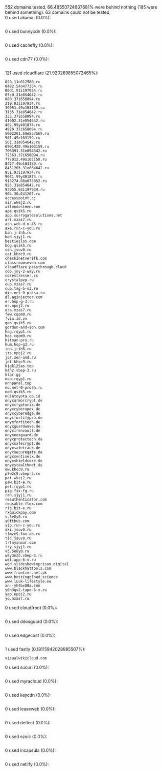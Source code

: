 552 domains tested. 66.48550724637681% were behind nothing (185 were behind something). 63 domains could not be tested.<br>
0 used akamai (0.0%):
```

```

0 used bunnycdn (0.0%):
```

```

0 used cachefly (0.0%):
```

```

0 used cdn77 (0.0%):
```

```

121 used cloudflare (21.920289855072465%):
```
028.11u812580.ru
0482.54o477354.ru
06d1.93i197934.ru
07c9.31e854642.ru
080.37i658094.ru
219.93i197934.ru
30951.49o103159.ru
3135.31e854642.ru
333.37i658094.ru
41002.31e854642.ru
482.99y401874.ru
4920.37i658094.ru
5002201.60e533569.ru
501.49o103159.ru
581.31e854642.ru
6901420.49o103159.ru
706391.31e854642.ru
72563.37i658094.ru
777012.49o103159.ru
8427.49o103159.ru
8451203.31e854642.ru
851.93i197934.ru
9031.99y401874.ru
918274.08u073852.ru
925.31e854642.ru
93055.93i197934.ru
964.30u241207.ru
accesspoint.cc
air.wkej2.ru
allendostmen.com
ape.qvik5.ru
app.surrogatesolutions.net
art.mzas7.ru
ash.web-d-n-45.ru
axe.run-c-you.ru
ban.jrih5.ru
bed.sjyj1.ru
bestieslos.com
bog.qvik5.ru
can.jsuv0.ru
cat.khoc9.ru
checkinetverifk.com
classroomseven.com
cloudflare.passthrough.cloud
cop.joy-2-way.ru
corestresser.cc
crystalpvp.ru
cup.mzas7.ru
cup.tag-b-s3.ru
dip.net-0-prosa.ru
dl.aginjector.com
er.hop-g-3.ru
er.npoj2.ru
era.mzas7.ru
few.cqom9.ru
fvia.id.vn
gab.qvik5.ru
gordon-and-son.com
hag.rqyp1.ru
has.cqom9.ru
hitman-pro.ru
hum.hop-g3.ru
inn.jrih5.ru
its.npoj2.ru
jar.zen-and.ru
jet.khoc9.ru
k1gkl25as.top
k4nz.vbep-3.ru
klar.gg
nap.rqyp1.ru
nnnpanel.top
no.net-0-prosa.ru
nod.qvik5.ru
nusatoyota.co.id
onyxarmorcrypt.de
onyxcryptorix.de
onyxcyberapex.de
onyxcyberedge.de
onyxfortifypro.de
onyxfortitech.de
onyxguardwave.de
onyxironvault.de
onyxnexguard.de
onyxprotectech.de
onyxsafecrypt.de
onyxsafetrack.de
onyxsecuregate.de
onyxsentinelx.de
onyxshieldcore.de
onyxstealthnet.de
ow.khoc9.ru
p7w2c9.vbep-3.ru
pat.wkej2.ru
paw.bit-e.ru
pet.rqyp1.ru
pig.fix-fg.ru
ran.sjyj1.ru
reauthenticator.com
reusable-flex.com
rig.bit-e.ru
rxquickpay.com
s.5e8y8.ru
s0fthub.com
sip.run-c-you.ru
ski.jsuv0.ru
t1mze9.fox-ab.ru
tic.jsuv0.ru
trtmyanmar.com
try.sjyj1.ru
v3.5e8y8.ru
w8y3n2d.vbep-3.ru
wet.app-6-v.ru
wgd.slideshowimprison.digital
www.blackhattoolz.com
www.frontier.net.pk
www.hostingcloud.science
www.luuk-lifestyle.eu
xn--yh4bx88a.com
y0n3qv2.tape-5-x.ru
yap.npoj2.ru
yo.mzas7.ru
```

0 used cloudfront (0.0%):
```

```

0 used ddosguard (0.0%):
```

```

0 used edgecast (0.0%):
```

```

1 used fastly (0.18115942028985507%):
```
visualwikicloud.com
```

0 used sucuri (0.0%):
```

```

0 used myracloud (0.0%):
```

```

0 used keycdn (0.0%):
```

```

0 used leaseweb (0.0%):
```

```

0 used deflect (0.0%):
```

```

0 used ezoic (0.0%):
```

```

0 used incapsula (0.0%):
```

```

0 used netlify (0.0%):
```

```
